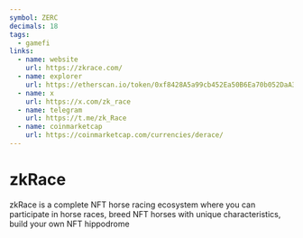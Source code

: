 ```yaml
---
symbol: ZERC
decimals: 18
tags:
  - gamefi
links:
  - name: website
    url: https://zkrace.com/
  - name: explorer
    url: https://etherscan.io/token/0xf8428A5a99cb452Ea50B6Ea70b052DaA3dF4934F
  - name: x
    url: https://x.com/zk_race
  - name: telegram
    url: https://t.me/zk_Race
  - name: coinmarketcap
    url: https://coinmarketcap.com/currencies/derace/
---
```


# zkRace

zkRace is a complete NFT horse racing ecosystem where you can participate in horse races, breed NFT horses with unique characteristics, build your own NFT hippodrome
